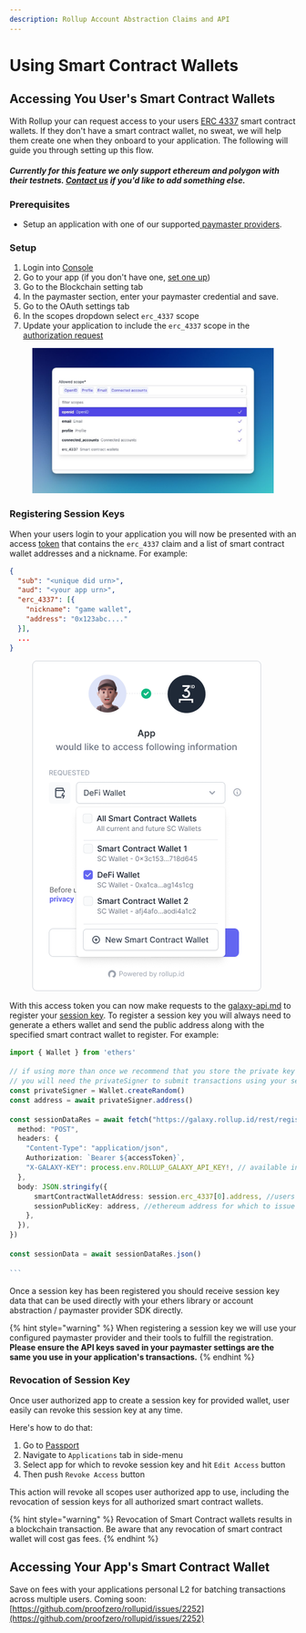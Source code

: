```yaml
---
description: Rollup Account Abstraction Claims and API
---
```


# Using Smart Contract Wallets

## Accessing You User's Smart Contract Wallets

With Rollup your can request access to your users [ERC 4337](https://eips.ethereum.org/EIPS/eip-4337) smart contract wallets. If they don't have a smart contract wallet, no sweat, we will help them create one when they onboard to your application. The following will guide you through setting up this flow.

##### Currently for this feature we only support ethereum and polygon with their testnets. [Contact us](https://discord.com/invite/rollupid) if you'd like to add something else.

### Prerequisites

- Setup an application with one of our supported[ paymaster providers](../platform/console/blockchain.md#preferred-paymasters).

### Setup

1. Login into [Console](https://console.rollup.id)
2. Go to your app (if you don't have one, [set one up](../getting-started/create-an-application.md))
3. Go to the Blockchain setting tab
4. In the paymaster section, enter your paymaster credential and save.
5. Go to the OAuth settings tab
6. In the scopes dropdown select `erc_4337` scope
7. Update your application to include the `erc_4337` scope in the [authorization request](../getting-started/auth-flow.md)

<figure><img src="../.gitbook/assets/image.png" alt=""><figcaption></figcaption></figure>

### Registering Session Keys

When your users login to your application you will now be presented with an access [token](../advanced/tokens.md) that contains the `erc_4337` claim and a list of smart contract wallet addresses and a nickname. For example:

```json
{
  "sub": "<unique did urn>",
  "aud": "<your app urn>",
  "erc_4337": [{
    "nickname": "game wallet",
    "address": "0x123abc...."
  }],
  ...
}
```

<figure><img src="../.gitbook/assets/image (4).png" alt=""><figcaption></figcaption></figure>

With this access token you can now make requests to the [galaxy-api.md](../reference/galaxy-api.md 'mention') to register your [session key](https://twitter.com/chainlink/status/1636781219848372235). To register a session key you will always need to generate a ethers wallet and send the public address along with the specified smart contract wallet to register. For example:

````typescript
import { Wallet } from 'ethers'

// if using more than once we recommend that you store the private key somewhere safe.
// you will need the privateSigner to submit transactions using your session key.
const privateSigner = Wallet.createRandom()
const address = await privateSigner.address()

const sessionDataRes = await fetch("https://galaxy.rollup.id/rest/register-session-key", {
  method: "POST",
  headers: {
    "Content-Type": "application/json",
    Authorization: `Bearer ${accessToken}`,
    "X-GALAXY-KEY": process.env.ROLLUP_GALAXY_API_KEY!, // available in console app
  },
  body: JSON.stringify({
      smartContractWalletAddress: session.erc_4337[0].address, //users' smart contract wallet address
      sessionPublicKey: address, //ethereum address for which to issue session key
    },
  }),
})

const sessionData = await sessionDataRes.json()

```
````

Once a session key has been registered you should receive session key data that can be used directly with your ethers library or account abstraction / paymaster provider SDK directly.

{% hint style="warning" %}
When registering a session key we will use your configured paymaster provider and their tools to fulfill the registration. **Please ensure the API keys saved in your paymaster settings are the same you use in your application's transactions.**
{% endhint %}

### Revocation of Session Key

Once user authorized app to create a session key for provided wallet, user easily can revoke this session key at any time.

Here's how to do that:

1. Go to [Passport](https://passport.rollup.id)
2. Navigate to `Applications` tab in side-menu
3. Select app for which to revoke session key and hit `Edit Access` button
4. Then push `Revoke Access` button

This action will revoke all scopes user authorized app to use, including the revocation of session keys for all authorized smart contract wallets.

{% hint style="warning" %} Revocation of Smart Contract wallets results in a blockchain transaction. Be aware that any revocation of smart contract wallet will cost gas fees. {% endhint %}

## Accessing Your App's Smart Contract Wallet

Save on fees with your applications personal L2 for batching transactions across multiple users. Coming soon: [https://github.com/proofzero/rollupid/issues/2252](https://github.com/proofzero/rollupid/issues/2252)
